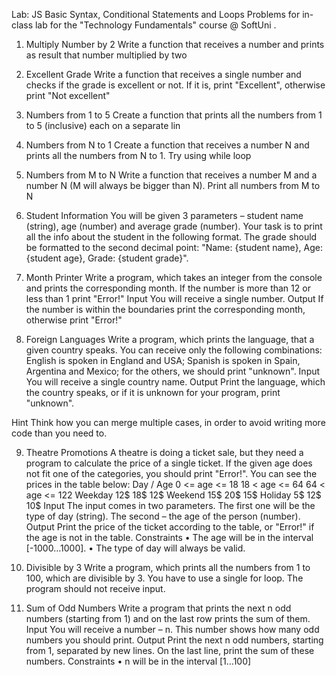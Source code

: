 Lab: JS Basic Syntax, Conditional Statements and Loops
Problems for in-class lab for the "Technology Fundamentals" course @ SoftUni . 

1.	Multiply Number by 2
Write a function that receives a number and prints as result that number multiplied by two

 
2.	Excellent Grade
Write a function that receives a single number and checks if the grade is excellent or not. 
If it is, print "Excellent", otherwise print "Not excellent"
 
3.	Numbers from 1 to 5
Create a function that prints all the numbers from 1 to 5 (inclusive) each on a separate lin

4.	Numbers from N to 1
Create a function that receives a number N and prints all the numbers from N to 1. Try using while loop

5.	Numbers from M to N
Write a function that receives a number M and a number N (M will always be bigger than N). Print all numbers from M to N

6.	Student Information
You will be given 3 parameters – student name (string), age (number) and average grade (number). Your task is to print all the info about the student in the following format. The grade should be formatted to the second decimal point: 
"Name: {student name}, Age: {student age}, Grade: {student grade}".
 
7.	Month Printer
Write a program, which takes an integer from the console and prints the corresponding month. If the number is more than 12 or less than 1 print "Error!"
Input
You will receive a single number.
Output
If the number is within the boundaries print the corresponding month, otherwise print "Error!"

8.	Foreign Languages
Write a program, which prints the language, that a given country speaks. You can receive only the following combinations: English is spoken in England and USA; Spanish is spoken in Spain, Argentina and Mexico; for the others, we should print "unknown".
Input
You will receive a single country name.
Output
Print the language, which the country speaks, or if it is unknown for your program, print "unknown".

Hint
Think how you can merge multiple cases, in order to avoid writing more code than you need to.

9.	Theatre Promotions
A theatre is doing a ticket sale, but they need a program to calculate the price of a single ticket. If the given age does not fit one of the categories, you should print "Error!".  You can see the prices in the table below:
Day / Age	0 <= age <= 18	18 < age <= 64	64 < age <= 122
Weekday	        12$	          18$	              12$
Weekend	        15$	          20$	              15$
Holiday	         5$	          12$	              10$
Input
The input comes in two parameters. The first one will be the type of day (string). The second – the age of the person (number).
Output
Print the price of the ticket according to the table, or "Error!" if the age is not in the table.
Constraints
•	The age will be in the interval [-1000…1000].
•	The type of day will always be valid. 

10.	Divisible by 3
Write a program, which prints all the numbers from 1 to 100, which are divisible by 3. You have to use a single for loop. The program should not receive input.

11.	Sum of Odd Numbers
Write a program that prints the next n odd numbers (starting from 1) and on the last row prints the sum of them.
Input
You will receive a number – n. This number shows how many odd numbers you should print.
Output
Print the next n odd numbers, starting from 1, separated by new lines. On the last line, print the sum of these numbers.
Constraints
•	n will be in the interval [1…100]

